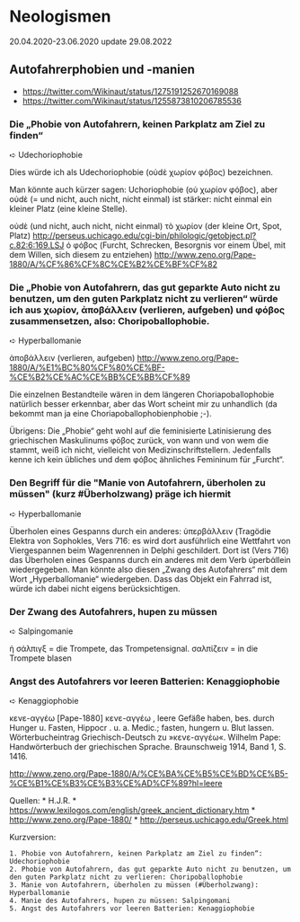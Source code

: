 # Neologismen

20.04.2020-23.06.2020 update 29.08.2022

## Autofahrerphobien und -manien

* https://twitter.com/Wikinaut/status/1275191252670169088
* https://twitter.com/Wikinaut/status/1255873810206785536

### Die „Phobie von Autofahrern, keinen Parkplatz am Ziel zu finden“ 
➪ Udechoriophobie

Dies würde ich als Udechoriophobie (oὐdὲ χωρίον φόβος) bezeichnen.

Man könnte auch kürzer sagen: Uchoriophobie  (oὐ χωρίον φόβος), aber oὐdὲ (= und nicht, auch nicht, nicht einmal) ist stärker: nicht einmal ein kleiner Platz (eine kleine Stelle).

oὐdὲ (und nicht, auch nicht, nicht einmal)
τò χωρίον (der kleine Ort, Spot, Platz)
http://perseus.uchicago.edu/cgi-bin/philologic/getobject.pl?c.82:6:169.LSJ
ό φόβος (Furcht, Schrecken, Besorgnis vor einem Übel, mit dem Willen, sich diesem zu entziehen) http://www.zeno.org/Pape-1880/A/%CF%86%CF%8C%CE%B2%CE%BF%CF%82

### Die „Phobie von Autofahrern, das gut geparkte Auto nicht zu benutzen, um den guten Parkplatz nicht zu verlieren“ würde ich aus χωρίον, ἀποβάλλειν (verlieren, aufgeben) und φόβος zusammensetzen, also: Choripoballophobie.
➪ Hyperballomanie 

ἀποβάλλειν (verlieren, aufgeben)
http://www.zeno.org/Pape-1880/A/%E1%BC%80%CF%80%CE%BF-%CE%B2%CE%AC%CE%BB%CE%BB%CF%89

Die einzelnen Bestandteile wären in dem längeren Choriapoballophobie natürlich besser erkennbar, aber das Wort scheint mir zu unhandlich (da bekommt man ja eine Choriapoballophobienphobie ;-).

Übrigens: Die „Phobie“ geht wohl auf die feminisierte Latinisierung des griechischen Maskulinums φόβος zurück, von wann und von wem die stammt, weiß ich nicht, vielleicht von Medizinschriftstellern. Jedenfalls kenne ich kein übliches und dem φόβος ähnliches Femininum für „Furcht“. 

### Den Begriff für die "Manie von Autofahrern, überholen zu müssen" (kurz #Überholzwang)  präge ich hiermit
➪ Hyperballomanie 

Überholen eines Gespanns durch ein anderes:  ὑπερβάλλειν (Tragödie Elektra von Sophokles, Vers 716: es wird dort ausführlich eine Wettfahrt von Viergespannen beim Wagenrennen in Delphi geschildert. Dort ist (Vers 716) das Überholen eines Gespanns durch ein anderes mit dem Verb ὑperbάllein wiedergegeben. Man könnte also diesen „Zwang des Autofahrers“ mit dem Wort „Hyperballomanie“ wiedergeben. Dass das Objekt ein Fahrrad ist, würde ich dabei nicht eigens berücksichtigen.

### Der Zwang des Autofahrers, hupen zu müssen
➪ Salpingomanie

ἡ σάλπιγξ = die Trompete, das Trompetensignal. 
σαλπίζειν = in die Trompete blasen

### Angst  des Autofahrers vor leeren Batterien: Kenaggiophobie
➪ Kenaggiophobie 

κενε-αγγέω    [Pape-1880]
κενε-αγγέω , leere Gefäße haben, bes. durch Hunger u. Fasten,  Hippocr . u.  a. Medic.;  fasten, hungern u. Blut lassen. 
Wörterbucheintrag Griechisch-Deutsch zu »κενε-αγγέω«. Wilhelm Pape: Handwörterbuch der griechischen Sprache. Braunschweig 1914, Band 1, S. 1416.

http://www.zeno.org/Pape-1880/A/%CE%BA%CE%B5%CE%BD%CE%B5-%CE%B1%CE%B3%CE%B3%CE%AD%CF%89?hl=leere

Quellen:
	* H.J.R.
	* https://www.lexilogos.com/english/greek_ancient_dictionary.htm
	* http://www.zeno.org/Pape-1880/
	* http://perseus.uchicago.edu/Greek.html


Kurzversion:

	1. Phobie von Autofahrern, keinen Parkplatz am Ziel zu finden“: Udechoriophobie
	2. Phobie von Autofahrern, das gut geparkte Auto nicht zu benutzen, um den guten Parkplatz nicht zu verlieren: Choripoballophobie
	3. Manie von Autofahrern, überholen zu müssen (#Überholzwang): Hyperballomanie
	4. Manie des Autofahrers, hupen zu müssen: Salpingomani
	5. Angst des Autofahrers vor leeren Batterien: Kenaggiophobie
